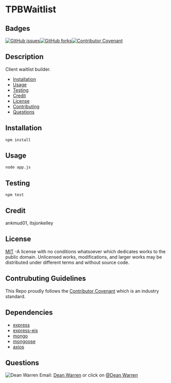 # TPBWaitlist 
 ## Badges  
[![GitHub issues](https://img.shields.io/github/issues/deawar/TPBWaitlist?style=plastic)](undefined/network)[![GitHub forks](https://img.shields.io/github/forks/deawar/TPBWaitlist?style=plastic)](undefined/network)[![Contributor Covenant](https://img.shields.io/badge/Contributor%20Covenant-v2.0%20adopted-ff69b4.svg?style=plastic)](code_of_conduct.md) 
## Description  
  Client waitlist builder.  
* [Installation](#installation)  
* [Usage](#usage)  
* [Testing](#testing)  
* [Credit](#credit)  
* [License](#license)  
* [Contributing](#contributing)  
* [Questions](#questions) 
  
## Installation  
``` 
npm install 
``` 
## Usage  
``` 
node app.js 
``` 
## Testing  
``` 
npm test 
``` 
## Credit  
ankmud01, itsjonkelley  
## License  
[MIT](https://github.com/deawar/TPBWaitlist/blob/master/LICENSE) -A license with no conditions whatsoever which dedicates works to the public domain. Unlicensed works, modifications, and larger works may be distributed under different terms and without source code.
  
## Contrubuting Guidelines 
 This Repo proudly follows the [Contributor Covenant](https://www.contributor-covenant.org/) which is an industry standard. 
 
## Dependencies  
* [express](https://www.npmjs.com/package/express)  
* [express-ejs](https://www.npmjs.com/package/express-ejs)  
* [mongo](https://www.npmjs.com/package/mongo)  
* [mongoose](https://www.npmjs.com/package/mongoose)  
* [axios](https://www.npmjs.com/package/axios)  
## Questions 
![Dean Warren](https://avatars.githubusercontent.com/u/15312495?v=4&s=48)  Email: [Dean Warren](mailto:https://github.com/deawar) or  click on [@Dean Warren](https://github.com/deawar)